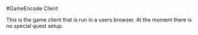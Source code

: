 #GameEncode Client

This is the game client that is run in a users browser. At the moment there is no special quest setup.